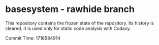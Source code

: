# basesystem - rawhide branch

This repository contains the frozen state of the repository.
Its history is cleared. It is used only for static code
analysis with Codacy.

Commit Time: 1718584914